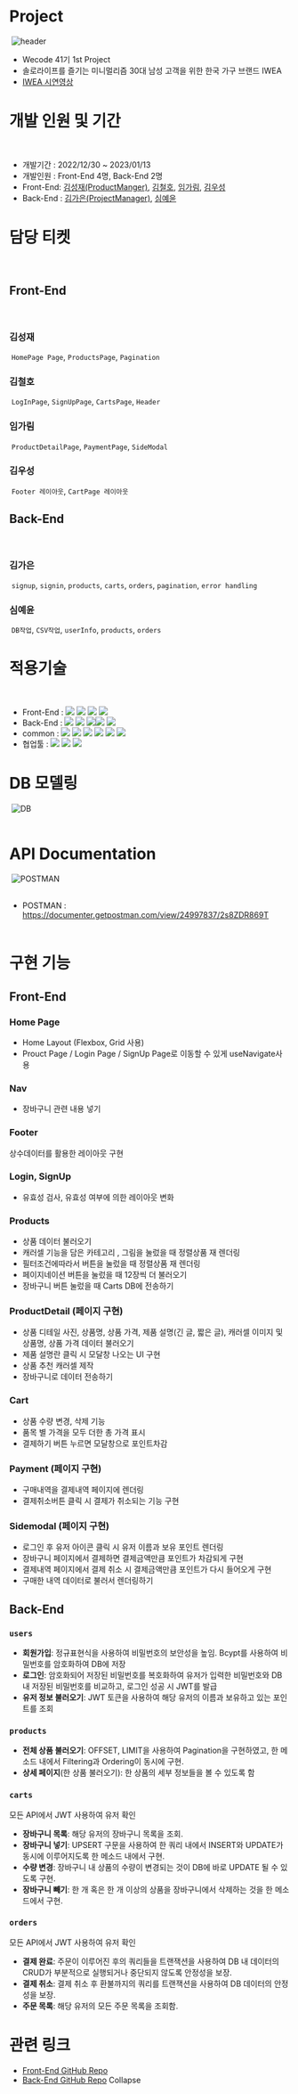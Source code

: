 # Project

​
![header](https://user-images.githubusercontent.com/110670796/212264466-7763fe0e-a676-4a4e-bc0c-3f56117e0676.png)
​

- Wecode 41기 1st Project
  ​
- 솔로라이프를 즐기는 미니멀리즘 30대 남성 고객을 위한 한국 가구 브랜드 IWEA
- [IWEA 시연영상]('https://www.youtube.com/watch?v=F22Yeo5D7hM')
  ​

# 개발 인원 및 기간

​

- 개발기간 : 2022/12/30 ~ 2023/01/13
- 개발인원 : Front-End 4명, Back-End 2명
- Front-End:
  [김성재(ProductManger)](https://github.com/jakesungjaekim),
  [김철호](https://github.com/CheolhoKim-1105),
  [임가림](https://github.com/galimii),
  [김우성](https://github.com/raincastle1211)
  ​
- Back-End :
  [김가은(ProjectManager)](https://github.com/gaeung),
  [심예윤](https://github.com/yeyunny)
  ​

# 담당 티켓

​

## Front-End

​

### 김성재

​
`HomePage Page`, `ProductsPage`, `Pagination`
​

### 김철호

​
`LogInPage`, `SignUpPage`, `CartsPage`, `Header`
​

### 임가림

​
`ProductDetailPage`, `PaymentPage`, `SideModal`
​

### 김우성

​
`Footer 레이아웃`, `CartPage 레이아웃`
​

## Back-End

​

### 김가은

​
`signup`, `signin`, `products`, `carts`, `orders`, `pagination`, `error handling`
​

### 심예윤

​
`DB작업`, `CSV작업`, `userInfo`, `products`, `orders`
​

# 적용기술

​

- Front-End : <img src="https://img.shields.io/badge/Javscript-F7DF1E?style=flat&logo=javascript&logoColor=white"/> <img src="https://img.shields.io/badge/React.js-61DAFB?style=flat&logo=React&logoColor=white"/> <img src="https://img.shields.io/badge/sass-CC6699?style=flat&logo=sass&logoColor=white"/> <img src="https://img.shields.io/badge/React Router-CA4245?style=flat&logo=ReactRouter&logoColor=white"/>
- Back-End : <img src="https://img.shields.io/badge/Node.js-339933?style=flat&logo=Node.js&logoColor=white"/> <img src="https://img.shields.io/badge/Express-000000?style=flat&logo=Express&logoColor=white"/> <img src="https://img.shields.io/badge/MySQL-4479A1?style=flat&logo=MySQL&logoColor=white"/><img src="https://img.shields.io/badge/JWT-CC6699?style=flat&logo=JSON&logoColor=white"/> <img src="https://img.shields.io/badge/Bcrypt-CA424?style=flat&logo=Bcrypt&logoColor=white"/>
  ​
- common : <img src="https://img.shields.io/badge/Git-F05032?style=flat&logo=Git&logoColor=white"/> <img src="https://img.shields.io/badge/GitHub-181717?style=flat&logo=GitHub&logoColor=white"/> <img src="https://img.shields.io/badge/AWS-232F3E?style=flat&logo=AmazonAWS&logoColor=white"/> <img src="https://img.shields.io/badge/ESLint-4B32C3?style=flat&logo=eslint&logoColor=white"/> <img src="https://img.shields.io/badge/Prettier-F7B93E?style=flat&logo=prettier&logoColor=white"/> <img src="https://img.shields.io/badge/RestfulAPI-F7533E?style=flat&logo=RestfulAPII&logoColor=white"/>
  ​
- 협업툴 : <img src="https://img.shields.io/badge/Notion-000000?style=flat&logo=Notion&logoColor=white"/> <img src="https://img.shields.io/badge/Slack-4A154B?style=flat&logo=Slack&logoColor=white"/> <img src="https://img.shields.io/badge/Trello-0052CC?style=flat&logo=Trello&logoColor=white"/>
  ​

# DB 모델링

​
![DB](https://user-images.githubusercontent.com/110670796/212265313-727612b2-3427-457b-ba9e-6040701d63da.png)
​
<br >
​

# API Documentation

​
![POSTMAN](https://user-images.githubusercontent.com/110670796/212265342-e3c0d053-5297-4c95-a01f-014c9be1ef44.png)
​
<br >
​

- POSTMAN : https://documenter.getpostman.com/view/24997837/2s8ZDR869T
  ​
  <br >
  ​

# 구현 기능

## Front-End
### Home Page
- Home Layout (Flexbox, Grid 사용)
- Prouct Page / Login Page / SignUp Page로 이동할 수 있게 useNavigate사용
  ​

### Nav

- 장바구니 관련 내용 넣기
  ​

### Footer
상수데이터를 활용한 레이아웃 구현
​

### Login, SignUp

- 유효성 검사, 유효성 여부에 의한 레이아웃 변화
  ​

### Products
- 상품 데이터 불러오기
  ​
- 캐러셀 기능을 담은 카테고리 , 그림을 눌렀을 때 정렬상품 재 렌더링
  ​
- 필터조건에따라서 버튼을 눌렀을 때 정렬상품 재 렌더링
  ​
- 페이지네이션 버튼을 눌렀을 때 12장씩 더 불러오기
  ​
- 장바구니 버튼 눌렀을 때 Carts DB에 전송하기
  ​

### ProductDetail (페이지 구현)
- 상품 디테일 사진, 상품명, 상품 가격, 제품 설명(긴 글, 짧은 글), 캐러셀 이미지 및 상품명, 상품 가격 데이터 불러오기
- 제품 설명란 클릭 시 모달창 나오는 UI 구현
- 상품 추천 캐러셀 제작
- 장바구니로 데이터 전송하기


### Cart
- 상품 수량 변경, 삭제 기능
  ​
- 품목 별 가격을 모두 더한 총 가격 표시
  ​
- 결제하기 버튼 누르면 모달창으로 포인트차감
  ​

### Payment (페이지 구현)
- 구매내역을 결제내역 페이지에 렌더링
- 결제취소버튼 클릭 시 결제가 취소되는 기능 구현
​
### Sidemodal (페이지 구현)
- 로그인 후 유저 아이콘 클릭 시 유저 이름과 보유 포인트 렌더링
- 장바구니 페이지에서 결제하면 결제금액만큼 포인트가 차감되게 구현
- 결제내역 페이지에서 결제 취소 시 결제금액만큼 포인트가 다시 들어오게 구현
- 구매한 내역 데이터로 불러서 렌더링하기


## Back-End

### `users`
- **회원가입**: 정규표현식을 사용하여 비밀번호의 보안성을 높임. Bcypt를 사용하여 비밀번호를 암호화하여 DB에 저장
- **로그인**: 암호화되어 저장된 비밀번호를 복호화하여 유저가 입력한 비밀번호와 DB 내 저장된 비밀번호를 비교하고, 로그인 성공 시 JWT를 발급
- **유저 정보 불러오기**: JWT 토큰을 사용하여 해당 유저의 이름과 보유하고 있는 포인트를 조회
  ​

### `products`

- **전체 상품 불러오기**: OFFSET, LIMIT을 사용하여 Pagination을 구현하였고, 한 메소드 내에서 Filtering과 Ordering이 동시에 구현.
- **상세 페이지**(한 상품 불러오기): 한 상품의 세부 정보들을 볼 수 있도록 함
  ​

### `carts`
모든 API에서 JWT 사용하여 유저 확인
- **장바구니 목록**: 해당 유저의 장바구니 목록을 조회.
- **장바구니 넣기**: UPSERT 구문을 사용하여 한 쿼리 내에서 INSERT와 UPDATE가 동시에 이루어지도록 한 메소드 내에서 구현.
- **수량 변경**: 장바구니 내 상품의 수량이 변경되는 것이 DB에 바로 UPDATE 될 수 있도록 구현.
- **장바구니 빼기**: 한 개 혹은 한 개 이상의 상품을 장바구니에서 삭제하는 것을 한 메소드에서 구현.
  ​

### `orders`

모든 API에서 JWT 사용하여 유저 확인
- **결제 완료**: 주문이 이루어진 후의 쿼리들을 트랜잭션을 사용하여 DB 내 데이터의 CRUD가 부분적으로 실행되거나 중단되지 않도록 안정성을 보장.
- **결제 취소**: 결제 취소 후 환불까지의 쿼리를 트랜잭션을 사용하여 DB 데이터의 안정성을 보장.
- **주문 목록**: 해당 유저의 모든 주문 목록을 조회함.
  ​

# 관련 링크

- [Front-End GitHub Repo](https://github.com/wecode-bootcamp-korea/41-1st-IWEA-frontend)
  ​
- [Back-End GitHub Repo](https://github.com/wecode-bootcamp-korea/41-1st-IWEA-backend)
  Collapse
